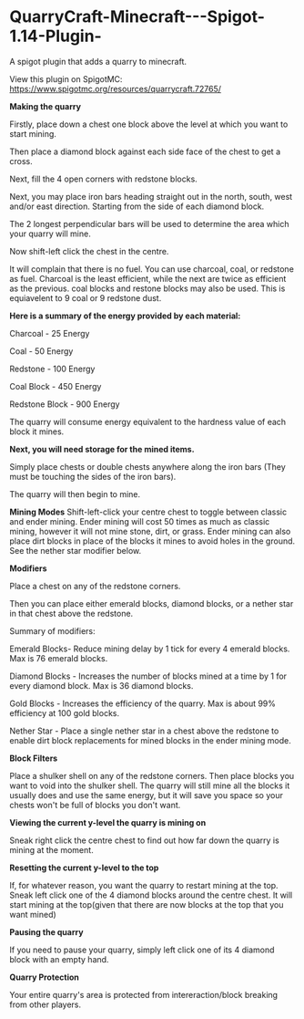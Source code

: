 # QuarryCraft-Minecraft---Spigot-1.14-Plugin-
A spigot  plugin that adds a quarry to minecraft.


View this plugin on SpigotMC: https://www.spigotmc.org/resources/quarrycraft.72765/


**Making the quarry**

Firstly, place down a chest one block above the level at which you want to start mining.

Then place a diamond block against each side face of the chest to get a cross.


Next, fill the 4 open corners with redstone blocks.

Next, you may place iron bars heading straight out in the north, south, west and/or east direction. Starting from the side of each diamond block.

The 2 longest perpendicular bars will be used to determine the area which your quarry will mine.

Now shift-left click the chest in the centre.

It will complain that there is no fuel. You can use charcoal, coal, or redstone as fuel. Charcoal is the least efficient, while the next are twice as efficient as the previous. coal blocks and restone blocks may also be used. This is equiavelent to 9 coal or 9 redstone dust.

**Here is a summary of the energy provided by each material:**

Charcoal - 25 Energy

Coal - 50 Energy

Redstone - 100 Energy

Coal Block - 450 Energy

Redstone Block - 900 Energy

The quarry will consume energy equivalent to the hardness value of each block it mines.

**Next, you will need storage for the mined items.**

Simply place chests or double chests anywhere along the iron bars (They must be touching the sides of the iron bars).

The quarry will then begin to mine.

**Mining Modes**
Shift-left-click your centre chest to toggle between classic and ender mining. Ender mining will cost 50 times as much as classic mining, however it will not mine stone, dirt, or grass. Ender mining can also place dirt blocks in place of the blocks it mines to avoid holes in the ground. See the nether star modifier below.


**Modifiers**

Place a chest on any of the redstone corners.

Then you can place either emerald blocks, diamond blocks, or a nether star in that chest above the redstone.

Summary of modifiers:

Emerald Blocks- Reduce mining delay by 1 tick for every 4 emerald blocks. Max is 76 emerald blocks.

Diamond Blocks - Increases the number of blocks mined at a time by 1 for every diamond block. Max is 36 diamond blocks.

Gold Blocks - Increases the efficiency of the quarry. Max is about 99% efficiency at 100 gold blocks.

Nether Star - Place a single nether star in a chest above the redstone to enable dirt block replacements for mined blocks in the ender mining mode.

**Block Filters**

Place a shulker shell on any of the redstone corners. Then place blocks you want to void into the shulker shell. The quarry will still mine all the blocks it usually does and use the same energy, but it will save you space so your chests won't be full of blocks you don't want.


**Viewing the current y-level the quarry is mining on**

Sneak right click the centre chest to find out how far down the quarry is mining at the moment.

**Resetting the current y-level to the top**

If, for whatever reason, you want the quarry to restart mining at the top. Sneak left click one of the 4 diamond blocks around the centre chest. It will start mining at the top(given that there are now blocks at the top that you want mined) 



**Pausing the quarry**

If you need to pause your quarry, simply left click one of its 4 diamond block with an empty hand.



**Quarry Protection**


Your entire quarry's area is protected from intereraction/block breaking from other players. 
